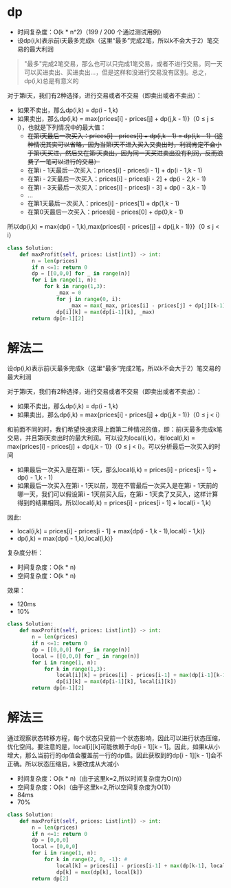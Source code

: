 # dp
- 时间复杂度：O(k * n^2)（199 / 200 个通过测试用例）
- 设dp(i,k)表示前i天最多完成k（这里“最多”完成2笔，所以k不会大于2）笔交易的最大利润

> "最多"完成2笔交易，那么也可以只完成1笔交易，或者不进行交易。同一天可以买进卖出、买进卖出...，但是这样和没进行交易没有区别。总之，dp(i,k)总是有意义的

对于第i天，我们有2种选择，进行交易或者不交易（即卖出或者不卖出）：
- 如果不卖出，那么dp(i,k) = dp(i - 1,k)
- 如果卖出，那么dp(i,k) = max{prices[i] - prices[j] + dp(j,k - 1)}（0 ≤ j ≤ i），也就是下列情况中的最大值：
  - ~~在第i天最后一次买入：prices[i] - prices[i] + dp(i,k - 1) = dp(i,k - 1)（这种情况其实可以省略，因为当第i天不进入买入又卖出时，利润肯定不会小于第i天买进，然后又在第i天卖出，因为同一天买进卖出没有利润，反而浪费了一笔可以进行的交易）~~
  - 在第i - 1天最后一次买入：prices[i] - prices[i - 1] + dp(i - 1,k - 1)
  - 在第i - 2天最后一次买入：prices[i] - prices[i - 2] + dp(i - 2,k - 1)
  - 在第i - 3天最后一次买入：prices[i] - prices[i - 3] + dp(i - 3,k - 1)
  - ...
  - 在第1天最后一次买入：prices[i] - prices[1] + dp(1,k - 1)
  - 在第0天最后一次买入：prices[i] - prices[0] + dp(0,k - 1)

所以dp(i,k) = max{dp(i - 1,k),max{prices[i] - prices[j] + dp(j,k - 1)}}（0 ≤ j < i）
```python
class Solution:
    def maxProfit(self, prices: List[int]) -> int:
        n = len(prices)
        if n <=1: return 0
        dp = [[0,0,0] for _ in range(n)]
        for i in range(1, n):
            for k in range(1,3):
                _max = 0
                for j in range(0, i):
                    _max = max(_max, prices[i] - prices[j] + dp[j][k-1])
                dp[i][k] = max(dp[i-1][k], _max)
        return dp[n-1][2]
```

# 解法二
设dp(i,k)表示前i天最多完成k（这里“最多”完成2笔，所以k不会大于2）笔交易的最大利润

对于第i天，我们有2种选择，进行交易或者不交易（即卖出或者不卖出）：

- 如果不卖出，那么dp(i,k) = dp(i - 1,k)
- 如果卖出，那么dp(i,k) = max{prices[i] - prices[j] + dp(j,k - 1)}（0 ≤ j < i）

和前面不同的时，我们希望快速求得上面第二种情况的值，即：前i天最多完成k笔交易，并且第i天卖出时的最大利润。可以设为local(i,k)，有local(i,k) = max{prices[i] - prices[j] + dp(j,k - 1)}（0 ≤ j < i）。可以分析最后一次买入的时间
- 如果最后一次买入是在第i - 1天，那么local(i,k) = prices[i] - prices[i - 1] + dp(i - 1,k - 1)
- 如果最后一次买入在第i - 1天以前，现在不管最后一次买入是在第i - 1天前的哪一天，我们可以假设第i - 1天前买入后，在第i - 1天卖了又买入，这样计算得到的结果相同。所以local(i,k) = prices[i] - prices[i - 1] + local(i - 1,k)

因此:
- local(i,k) = prices[i] - prices[i - 1] + max{dp(i - 1,k - 1),local(i - 1,k)}
- dp(i,k) = max{dp(i - 1,k),local(i,k)}

复杂度分析：
- 时间复杂度：O(k * n)
- 空间复杂度：O(k * n)

效果：
- 120ms
- 10%

```python
class Solution:
    def maxProfit(self, prices: List[int]) -> int:
        n = len(prices)
        if n <=1: return 0
        dp = [[0,0,0] for _ in range(n)]
        local = [[0,0,0] for _ in range(n)]
        for i in range(1, n):
            for k in range(1,3):
                local[i][k] = prices[i] - prices[i-1] + max(dp[i-1][k-1], local[i-1][k])
                dp[i][k] = max(dp[i-1][k], local[i][k])
        return dp[n-1][2]
```

# 解法三
通过观察状态转移方程，每个状态只受前一个状态影响，因此可以进行状态压缩，优化空间。要注意的是，local[i][k]可能依赖于dp[i - 1][k - 1]。因此，如果k从小增大，那么当前行的dp值会覆盖前一行的dp值。因此获取到的dp[i - 1][k - 1]会不正确。所以状态压缩后，k要改成从大减小

- 时间复杂度：O(k * n)（由于这里k=2,所以时间复杂度为O(n)）
- 空间复杂度：O(k)（由于这里k=2,所以空间复杂度为O(1)）
- 84ms
- 70%
```python
class Solution:
    def maxProfit(self, prices: List[int]) -> int:
        n = len(prices)
        if n <=1: return 0
        dp = [0,0,0]
        local = [0,0,0]
        for i in range(1, n):
            for k in range(2, 0, -1): # 
                local[k] = prices[i] - prices[i-1] + max(dp[k-1], local[k])
                dp[k] = max(dp[k], local[k])
        return dp[2]
```